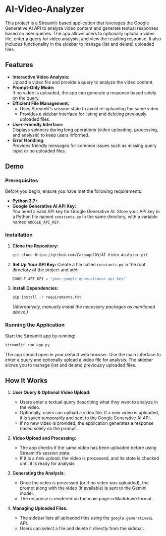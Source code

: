 # AI-Video-Analyzer

This project is a Streamlit-based application that leverages the Google Generative AI API to analyze video content and generate textual responses based on user queries. The app allows users to optionally upload a video file, enter a query for video analysis, and view the resulting response. It also includes functionality in the sidebar to manage (list and delete) uploaded files.

## Features

- **Interactive Video Analysis:**  
  Upload a video file and provide a query to analyze the video content.  
- **Prompt-Only Mode:**  
  If no video is uploaded, the app can generate a response based solely on the query.
- **Efficient File Management:**  
  - Uses Streamlit’s session state to avoid re-uploading the same video.
  - Provides a sidebar interface for listing and deleting previously uploaded files.
- **User-Friendly Interface:**  
  Displays spinners during long operations (video uploading, processing, and analysis) to keep users informed.
- **Error Handling:**  
  Provides friendly messages for common issues such as missing query input or no uploaded files.

## Demo

### Prerequisites

Before you begin, ensure you have met the following requirements:
- **Python 3.7+**  
- **Google Generative AI API Key:**  
  You need a valid API key for Google Generative AI. Store your API key in a Python file named `constants.py` in the same directory, with a variable named `GOOGLE_API_KEY`.

### Installation

1. **Clone the Repository:**
   ```bash
   git clone https://github.com/Carnage203/AI-Video-Analyzer.git
   ```

2. **Set Up Your API Key:**
   Create a file called `constants.py` in the root directory of the project and add:
   ```python
   GOOGLE_API_KEY = "your-google-generativeai-api-key"
   ```

3. **Install Dependencies:**
   ```bash
   pip install -r requirements.txt
   ```
   *(Alternatively, manually install the necessary packages as mentioned above.)*

### Running the Application

Start the Streamlit app by running:
```bash
streamlit run app.py
```

The app should open in your default web browser. Use the main interface to enter a query and optionally upload a video file for analysis. The sidebar allows you to manage (list and delete) previously uploaded files.


## How It Works

1. **User Query & Optional Video Upload:**
   - Users enter a textual query describing what they want to analyze in the video.
   - Optionally, users can upload a video file. If a new video is uploaded, it is saved temporarily and sent to the Google Generative AI API.
   - If no new video is provided, the application generates a response based solely on the prompt.

2. **Video Upload and Processing:**
   - The app checks if the same video has been uploaded before using Streamlit’s session state.
   - If it is a new upload, the video is processed, and its state is checked until it is ready for analysis.

3. **Generating the Analysis:**
   - Once the video is processed (or if no video was uploaded), the prompt along with the video (if available) is sent to the Gemini model.
   - The response is rendered on the main page in Markdown format.

4. **Managing Uploaded Files:**
   - The sidebar lists all uploaded files using the `google.generativeai` API.
   - Users can select a file and delete it directly from the sidebar.

